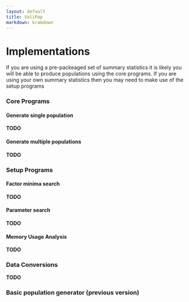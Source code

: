 ```yaml
---
layout: default
title: ValiPop
markdown: kramdown
---
```


# Implementations

If you are using a pre-packeaged set of summary statistics it is likely you will be able to produce 
populations using the core programs. If you are using your own summary statistics then you may
need to make use of the setup programs

### Core Programs

#### Generate single population

__TODO__

#### Generate multiple populations

__TODO__

### Setup Programs

#### Factor minima search

__TODO__

#### Parameter search

__TODO__

#### Memory Usage Analysis

__TODO__

### Data Conversions

__TODO__

### Basic population generator (previous version)

